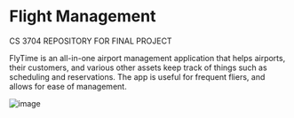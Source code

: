 # Flight Management
CS 3704
REPOSITORY FOR FINAL PROJECT

FlyTime is an all-in-one airport management application that helps airports, their customers, and various other assets keep track of things such as scheduling and reservations. The app is useful for frequent fliers, and allows for ease of management.

![image](https://d1e00ek4ebabms.cloudfront.net/production/e815f822-490e-47da-a942-28114f70a585.jpg)
